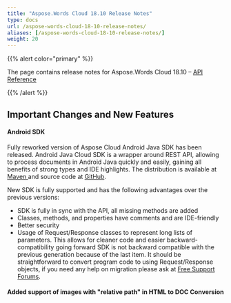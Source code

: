 ```yaml
---
title: "Aspose.Words Cloud 18.10 Release Notes"
type: docs
url: /aspose-words-cloud-18-10-release-notes/
aliases: [/aspose-words-cloud-18-10-release-notes/]
weight: 20
---
```


{{% alert color="primary" %}} 

The page contains release notes for Aspose.Words Cloud 18.10 – [API Reference](https://apireference.aspose.cloud/words/)

{{% /alert %}} 
## **Important Changes and New Features**
#### **Android SDK**
Fully reworked version of Aspose Cloud Android Java SDK has been released. Android Java Cloud SDK is a wrapper around REST API, allowing to process documents in Android Java quickly and easily, gaining all benefits of strong types and IDE highlights. The distribution is available at [Maven ](https://repository.aspose.cloud/webapp/#/artifacts/browse/tree/General/repo/com/aspose/aspose-words-cloud-android)and source code at [GitHub](https://github.com/aspose-words-cloud/aspose-words-cloud-java).

New SDK is fully supported and has the following advantages over the previous versions:

- SDK is fully in sync with the API, all missing methods are added
- Classes, methods, and properties have comments and are IDE-friendly
- Better security
- Usage of Request/Response classes to represent long lists of parameters. This allows for cleaner code and easier backward-compatibility going forward
  SDK is not backward compatible with the previous generation because of the last item. It should be straightforward to convert program code to using Request/Response objects, if you need any help on migration please ask at [Free Support Forums](https://forum.aspose.cloud/).
#### **Added support of images with "relative path" in HTML to DOC Conversion**

